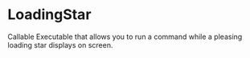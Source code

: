 # LoadingStar
Callable Executable that allows you to run a command while a pleasing loading star displays on screen.
